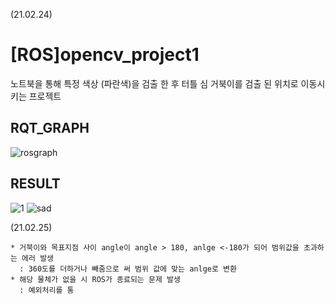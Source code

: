 (21.02.24)
# [ROS]opencv_project1
노트북을 통해 특정 색상 (파란색)을 검출 한 후 터틀 심 거북이를 검출 된 위치로 이동시키는 프로젝트
## RQT_GRAPH
![rosgraph](https://user-images.githubusercontent.com/79581819/109004754-84f5e900-76ec-11eb-85fc-a05972cb8ff5.png)
## RESULT
![1](https://user-images.githubusercontent.com/79581819/109004988-cdada200-76ec-11eb-8bac-848983b45ef1.jpg)
![sad](https://user-images.githubusercontent.com/79581819/109004884-aa82f280-76ec-11eb-87f5-32f2adeb3fa9.jpg)

(21.02.25)
```
* 거북이와 목표지점 사이 angle이 angle > 180, anlge <-180가 되어 범위값을 초과하는 에러 발생
  : 360도를 더하거나 빼줌으로 써 범위 값에 맞는 anlge로 변환
* 해당 물체가 없을 시 ROS가 종료되는 문제 발생
  : 예외처리를 통
```
